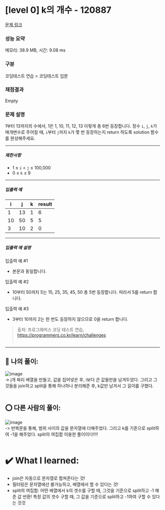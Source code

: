 # [level 0] k의 개수 - 120887 

[문제 링크](https://school.programmers.co.kr/learn/courses/30/lessons/120887?language=javascript) 

### 성능 요약

메모리: 38.9 MB, 시간: 9.08 ms

### 구분

코딩테스트 연습 > 코딩테스트 입문

### 채점결과

Empty

### 문제 설명

<p>1부터 13까지의 수에서, 1은 1, 10, 11, 12, 13 이렇게 총 6번 등장합니다. 정수 <code>i</code>, <code>j</code>, <code>k</code>가 매개변수로 주어질 때, <code>i</code>부터 <code>j</code>까지 <code>k</code>가 몇 번 등장하는지 return 하도록 solution 함수를 완성해주세요.</p>

<hr>

<h5>제한사항</h5>

<ul>
<li>1 ≤ <code>i</code> &lt; <code>j</code> ≤ 100,000</li>
<li>0 ≤ <code>k</code> ≤ 9</li>
</ul>

<hr>

<h5>입출력 예</h5>
<table class="table">
        <thead><tr>
<th>i</th>
<th>j</th>
<th>k</th>
<th>result</th>
</tr>
</thead>
        <tbody><tr>
<td>1</td>
<td>13</td>
<td>1</td>
<td>6</td>
</tr>
<tr>
<td>10</td>
<td>50</td>
<td>5</td>
<td>5</td>
</tr>
<tr>
<td>3</td>
<td>10</td>
<td>2</td>
<td>0</td>
</tr>
</tbody>
      </table>
<hr>

<h5>입출력 예 설명</h5>

<p>입출력 예 #1</p>

<ul>
<li>본문과 동일합니다.</li>
</ul>

<p>입출력 예 #2</p>

<ul>
<li>10부터 50까지 5는 15, 25, 35, 45, 50 총 5번 등장합니다. 따라서 5를 return 합니다.</li>
</ul>

<p>입출력 예 #3</p>

<ul>
<li>3부터 10까지 2는 한 번도 등장하지 않으므로 0을 return 합니다.</li>
</ul>


> 출처: 프로그래머스 코딩 테스트 연습, https://programmers.co.kr/learn/challenges <br><br>

<hr>

## 🎁 나의 풀이: <br>
![image](https://github.com/An-jisu/Algorithm/assets/70849122/60c7dea8-6dc1-4654-ad50-89a5922872fa) <br>
-> j개 짜리 배열을 만들고, 값을 집어넣은 후, i보다 큰 값들만을 남겨두었다. 그리고 그것들을 join하고 split을 통해 하나하나 분리해준 후, k값만 남겨서 그 길이를 구했다.<br><br>

## ⭕ 다른 사람의 풀이: <br>
![image](https://github.com/An-jisu/Algorithm/assets/70849122/a51cc7f1-a4fd-4bd4-a9f1-76759d932b94) <br>
-> 반복문을 통해, 범위 사이의 값을 문자열에 더해주었다. 그리고 k를 기준으로 split하여 -1을 해주었다. split의 여집합 이용한 풀이이다!!!!<br><br>

# ✔️ What I learned: <br>
- join은 자동으로 문자열로 합쳐준다는 것! <br>
- 필터링은 문자열에선 불가능하고, 배열에서 할 수 있다는 것! <br>
- split의 여집합: 어떤 배열에서 k의 갯수를 구할 때, 그것을 기준으로 split하고 -1 해준 값 반환! 특정 값의 갯수 구할 때, 그 값을 기준으로 split하고 -1하여 구할 수 있다는 것것
